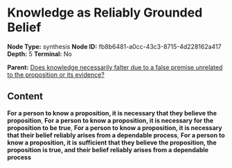 # Knowledge as Reliably Grounded Belief

**Node Type:** synthesis
**Node ID:** fb8b6481-a0cc-43c3-8715-4d228162a417
**Depth:** 5
**Terminal:** No

**Parent:** [Does knowledge necessarily falter due to a false premise unrelated to the proposition or its evidence?](does-knowledge-necessarily-falter-due-to-a-false-premise-unrelated-to-the-proposition-or-its-evidence-antithesis-b3d0e0a0-2cab-4295-9fb6-4ab74923599b.md)

## Content

**For a person to know a proposition, it is necessary that they believe the proposition**, **For a person to know a proposition, it is necessary for the proposition to be true**, **For a person to know a proposition, it is necessary that their belief reliably arises from a dependable process**, **For a person to know a proposition, it is sufficient that they believe the proposition, the proposition is true, and their belief reliably arises from a dependable process**
